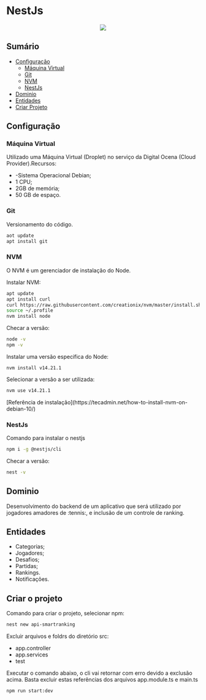 # NestJs

<p align="center">
   <img src="http://img.shields.io/static/v1?label=STATUS&message=EM%20DESENVOLVIMENTO&color=RED&style=for-the-badge" #vitrinedev/>
</p>

## Sumário

* [Configuração](#configuração)
  - [Máquina Virtual](##máquina_virtual) 
  - [Git](##git)	
  - [NVM](#nvm)	
  - [NestJs](#nestjs)
* [Dominio](#dominio)
* [Entidades](#entidades)
* [Criar Projeto](#criar_projeto)

## Configuração

### Máquina Virtual
<p>Utilizado uma Máquina Virtual (Droplet) no serviço da Digital Ocena (Cloud Provider).Recursos:</p>
<ul>
<li>-Sistema Operacional Debian;</li>
<li>1 CPU;</li>
<li>2GB de memória;</li>
<li>50 GB de espaço.</li>
</ul>

### Git

<p>Versionamento do código.</p>

``` bash
aot update
apt install git
```


### NVM

<p>O NVM é um gerenciador de instalação do Node.</p>

<p>Instalar NVM:</p>

``` bash
apt update
apt install curl
curl https://raw.githubusercontent.com/creationix/nvm/master/install.sh | bash
source ~/.profile
nvm install node
```

<P>Checar a versão:<p/>

``` bash
node -v
npm -v
```

<p>Instalar uma versão especifica do Node:</p>

```
nvm install v14.21.1
```

<p>Selecionar a versão a ser utilizada:</p>

``` bash
nvm use v14.21.1
```

<p>[Referência de instalação](https://tecadmin.net/how-to-install-nvm-on-debian-10/)</p>


### NestJs

<p>Comando para instalar o nestjs</p>

``` bash
npm i -g @nestjs/cli
```

<p>Checar a versão: </p>

``` bash
nest -v
```


## Dominio

<p>Desenvolvimento do backend de um aplicativo que será utilizado por jogadores amadores de :tennis:, e inclusão de um controle de ranking.</p>

## Entidades

- Categorias;
- Jogadores;
- Desafios;
- Partidas;
- Rankings.
- Notificações.


## Criar o projeto

<p>Comando para criar o projeto, selecionar npm:</p>

``` bash
nest new api-smartranking
```

<p>Excluir arquivos e foldrs do diretório src:</p>
<ul>
<li>app.controller</li>
<li>app.services</li>
<li>test</li>
</ul>

<p>Executar o comando abaixo, o cli vai retornar com erro devido a exclusão acima. Basta excluir estas referências dos arquivos app.module.ts e main.ts</p>

``` bash
npm run start:dev
```
``` ts


